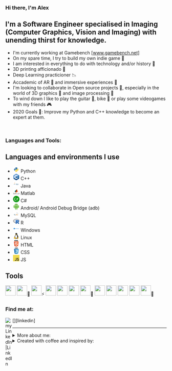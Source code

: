 ### Hi there, I'm Alex

## I'm a Software Engineer specialised in Imaging (Computer Graphics, Vision and Imaging) with unending thirst for knowledge.
- I'm currently working at Gamebench [www.gamebench.net]
- On my spare time, I try to build my own indie game 🌟
- I am interested in everything to do with technology and/or history 🏰
- 3D printing afficionado 🚀
- Deep Learning practicioner 📉
- Accademic of AR 🤳 and immersive experiences 👾
- I'm looking to collaborate in Open source projects 📑, especially in the world of 3D graphics 📐 and image processing 📸
- To wind down I like to play the guitar 🎸, bike 🚴 or play some videogames with my friends 🎮
- 2020 Goals 🥅: Improve my Python and C++ knowledge to become an expert at them.

<br/>

### Languages and Tools:

## Languages and environments I use
- <code><img height="20" src="https://raw.githubusercontent.com/github/explore/80688e429a7d4ef2fca1e82350fe8e3517d3494d/topics/python/python.png"></code> Python
- <code><img height="20" src="https://raw.githubusercontent.com/github/explore/80688e429a7d4ef2fca1e82350fe8e3517d3494d/topics/cpp/cpp.png"></code> C++
- <code><img height="20" src="https://raw.githubusercontent.com/github/explore/80688e429a7d4ef2fca1e82350fe8e3517d3494d/topics/java/java.png"></code> Java
- <code><img height="20" src="https://raw.githubusercontent.com/github/explore/80688e429a7d4ef2fca1e82350fe8e3517d3494d/topics/matlab/matlab.png"></code> Matlab
- <code><img height="20" src="https://raw.githubusercontent.com/github/explore/80688e429a7d4ef2fca1e82350fe8e3517d3494d/topics/csharp/csharp.png"></code> C# 
- <code><img height="20" src="https://raw.githubusercontent.com/github/explore/80688e429a7d4ef2fca1e82350fe8e3517d3494d/topics/android/android.png"></code> Android/ Android Debug Bridge (adb)
- <code><img height="20" src="https://raw.githubusercontent.com/github/explore/80688e429a7d4ef2fca1e82350fe8e3517d3494d/topics/mysql/mysql.png"></code> MySQL
- <code><img height="20" src="https://raw.githubusercontent.com/github/explore/80688e429a7d4ef2fca1e82350fe8e3517d3494d/topics/r/r.png"></code> R
- <code><img height="20" src="https://raw.githubusercontent.com/github/explore/80688e429a7d4ef2fca1e82350fe8e3517d3494d/topics/windows/windows.png"></code> Windows
- <code><img height="20" src="https://raw.githubusercontent.com/github/explore/80688e429a7d4ef2fca1e82350fe8e3517d3494d/topics/linux/linux.png"></code> Linux
- <code><img height="20" src="https://raw.githubusercontent.com/github/explore/80688e429a7d4ef2fca1e82350fe8e3517d3494d/topics/html/html.png"></code> HTML
- <code><img height="20" src="https://raw.githubusercontent.com/github/explore/80688e429a7d4ef2fca1e82350fe8e3517d3494d/topics/css/css.png"></code> CSS
- <code><img height="20" src="https://raw.githubusercontent.com/github/explore/80688e429a7d4ef2fca1e82350fe8e3517d3494d/topics/javascript/javascript.png"></code> JS


## Tools
<img height="32" width="32" src="https://cdn.jsdelivr.net/npm/simple-icons@v4/icons/github.svg" />
<img height="32" width="32" src="https://cdn.jsdelivr.net/npm/simple-icons@v4/icons/blender.svg" />🤗
<img height="32" width="32" src="https://cdn.jsdelivr.net/npm/simple-icons@v4/icons/pycharm.svg" />⚡
<img height="32" width="32" src="https://cdn.jsdelivr.net/npm/simple-icons@v4/icons/jupyter.svg" />
<img height="32" width="32" src="https://cdn.jsdelivr.net/npm/simple-icons@v4/icons/unity.svg" />
<img height="32" width="32" src="https://cdn.jsdelivr.net/npm/simple-icons@v4/icons/godotengine.svg" />
<img height="32" width="32" src="https://cdn.jsdelivr.net/npm/simple-icons@v4/icons/visualstudio.svg" />🤬
<img height="32" width="32" src="https://cdn.jsdelivr.net/npm/simple-icons@v4/icons/visualstudiocode.svg" />
<img height="32" width="32" src="https://cdn.jsdelivr.net/npm/simple-icons@v4/icons/eclipseide.svg" />
<img height="32" width="32" src="https://cdn.jsdelivr.net/npm/simple-icons@v4/icons/gimp.svg" />
<img height="32" width="32" src="https://cdn.jsdelivr.net/npm/simple-icons@v4/icons/steam.svg" />
<img height="32" width="32" src="https://cdn.jsdelivr.net/npm/simple-icons@v4/icons/slack.svg" />🤷

<br/>

### Find me at:
[<img align="left" alt="my LinkedIn |LinkedIn" width="22px" src="https:://cdn.jsdelivr.net/npm/simple-icons@v3/icons/linkedin.svg" />][linkedin]

---
<!-- This is commented -->
<!--<img align="left" alt = "my Github Stats" src="https://github-readme-stats.vercel.app/api?username=LexRillo&show_icons=true&hide_border=true&hide=stars&count_private=true" />

<br/>

[linkedin]: the page-->

<details><summary> More about me:</summary>
- DotA 2 player active since 2013
</details>

<details><summary> Created with coffee and inspired by:</summary>
	https://www.youtube.com/watch?v=ECuqb5Tv9qI
	https://www.youtube.com/watch?v=n6d4KHSKqGk 
</details>